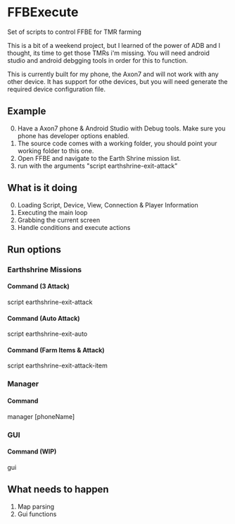 # FFBExecute
Set of scripts to control FFBE for TMR farming

This is a bit of a weekend project, but I learned of the power of ADB and I thought, its time to get those TMRs i'm missing.
You will need android studio and android debgging tools in order for this to function.

This is currently built for my phone, the Axon7 and will not work with any other device.  It has support for othe devices, but you will need generate the required device configuration file.

## Example

0. Have a Axon7 phone & Android Studio with Debug tools.  Make sure you phone has developer options enabled.
1. The source code comes with a working folder, you should point your working folder to this one.
2. Open FFBE and navigate to the Earth Shrine mission list.
3. run with the arguments "script earthshrine-exit-attack"

## What is it doing

0. Loading Script, Device, View, Connection & Player Information
1. Executing the main loop
2. Grabbing the current screen
3. Handle conditions and execute actions

## Run options

### Earthshrine Missions

#### Command (3 Attack)
script earthshrine-exit-attack

#### Command (Auto Attack)
script earthshrine-exit-auto

#### Command (Farm Items & Attack)
script earthshrine-exit-attack-item

### Manager

#### Command
manager [phoneName]

### GUI

#### Command (WIP)
gui

## What needs to happen

1. Map parsing
2. Gui functions
